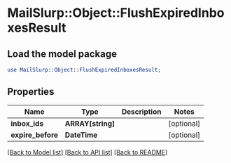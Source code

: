 # MailSlurp::Object::FlushExpiredInboxesResult

## Load the model package
```perl
use MailSlurp::Object::FlushExpiredInboxesResult;
```

## Properties
Name | Type | Description | Notes
------------ | ------------- | ------------- | -------------
**inbox_ids** | **ARRAY[string]** |  | [optional] 
**expire_before** | **DateTime** |  | [optional] 

[[Back to Model list]](../README#documentation-for-models) [[Back to API list]](../README#documentation-for-api-endpoints) [[Back to README]](../README)


